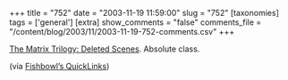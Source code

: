 +++
title = "752"
date = "2003-11-19 11:59:00"
slug = "752"
[taxonomies]
tags = ['general']
[extra]
show_comments = "false"
comments_file = "/content/blog/2003/11/2003-11-19-752-comments.csv"
+++

[The Matrix Trilogy: Deleted Scenes](http://www.londonmark.blogspot.com/2003_11_02_londonmark_archive.html#106811724013007219). Absolute class.

(via [Fishbowl’s QuickLinks](http://fishbowl.pastiche.org/quicklinks/))
